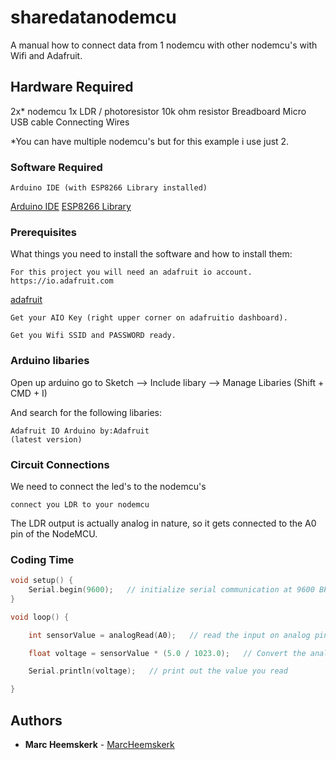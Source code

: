 # sharedatanodemcu

A manual how to connect data from 1 nodemcu with other nodemcu's with Wifi and Adafruit.


## Hardware Required

2x* nodemcu
1x LDR / photoresistor
10k ohm resistor
Breadboard
Micro USB cable
Connecting Wires

*You can have multiple nodemcu's but for this example i use just 2.

### Software Required

```
Arduino IDE (with ESP8266 Library installed)

```
[Arduino IDE](https://www.arduino.cc/en/main/software)
[ESP8266 Library](http://arduino.esp8266.com/stable/package_esp8266com_index.json)



### Prerequisites

What things you need to install the software and how to install them:
```
For this project you will need an adafruit io account.
https://io.adafruit.com
```
[adafruit](https://io.adafruit.com)
```
Get your AIO Key (right upper corner on adafruitio dashboard).
```
```
Get you Wifi SSID and PASSWORD ready.
```


### Arduino libaries

Open up arduino go to Sketch --> Include libary --> Manage Libaries
(Shift + CMD + I)

And search for the following libaries:

```
Adafruit IO Arduino by:Adafruit
(latest version)
```


### Circuit Connections

We need to connect the led's to the nodemcu's


```
connect you LDR to your nodemcu
```

The LDR output is actually analog in nature, so it gets connected to the A0 pin of the NodeMCU.

### Coding Time

```C
void setup() {
	Serial.begin(9600);   // initialize serial communication at 9600 BPS
}
```
```C
void loop() {

	int sensorValue = analogRead(A0);   // read the input on analog pin 0

	float voltage = sensorValue * (5.0 / 1023.0);   // Convert the analog reading (which goes from 0 - 1023) to a voltage (0 - 5V)

	Serial.println(voltage);   // print out the value you read

}
```



## Authors

* **Marc Heemskerk** - [MarcHeemskerk](https://github.com/X-Track)
